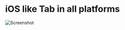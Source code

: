 # iOS like Tab in all platforms
![Screenshot](https://cloud.githubusercontent.com/assets/8164908/25949928/0a9ab0ce-367b-11e7-9753-216a31d69349.gif)
